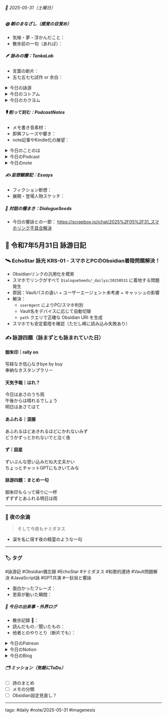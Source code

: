 


###### 📅 2025-05-31（土曜日）


##### 🌞 朝のまなざし（感覚の目覚め）
- 気候・夢・浮かんだこと：
- 散歩前の一句（あれば）：

##### 🪶 詠みの種：TankaLab
- 言葉の断片：
- 五七五七七試作 or 余白：

<details>
<summary>今日の詠游</summary>

御朱印｜rally on
写経なき信心なきbye by buy
奉納なきスタンプラリー

天気予報｜はれ？
今日はあさのうち雨
午後からは晴れるでしょう
明日はあさてはて

あふれる｜涙腺
あふれるほどあきれるほどにかれないみず
どうかずっとかれないでと泣く夜


ず｜図星
ずいぶんな思い込みだね大丈夫かい
ちょっとチャットGPTにもきいてみな


詠游四題　令和7年5月31日
御朱印もらって帰りに一杯
ずずずとあふれる明日は雨

</details>
<details>
<summary>今日のコトアム</summary>


</details>
<details>
<summary>今日のカクヨム</summary>


</details>

##### 🎙 削って刻む：PodcastNotes
- メモ書き音素材：
- 即興フレーズや響き：
- note記事やKindle化の展望：

<details>
<summary>今日のことのは</summary>

 **🍃ことのは｜31 May 2025**
 **本日のアフタートーク［要約と目次］**
> このエピソードでは、雑談の重要性やたまり場の文化について詳しく述べられ、AIとの関わりについても語られています。特に、ホモ・サピエンスの特徴として涙を流す能力や感情表現の大切さについても触れられています。（AI summary）
> **目次**
> [ポッドキャストの更新と話題](https://listen.style/p/radiocampus/yutefjrw#chapter1)　[00:00](https://listen.style/p/radiocampus/yutefjrw#chapter1)  
> [ホモ・サピエンスの本質](https://listen.style/p/radiocampus/yutefjrw#chapter2)　[05:45](https://listen.style/p/radiocampus/yutefjrw#chapter2)
 
 **▷ 過去との葉**　[**ことのは｜31 May 2024**](https://listen.style/p/radiocampus/qh8caolt)

 🍁**ことのは｜5月30日(金)**
 **毎日のblogつぶやき**
> 5月30日のブログつぶやきです。
> 今日は金曜日でした。26度7度ぐらいまで上がりましたね。あったかい一日でしたが、夜はやっぱ寒いですね。はい、冬一郎くんはご近所散歩。工事がうるさかったですね、今日はね。朝公園に行ったんだったかな、冬一郎くんはね。はい、そんな感じでした。
> 今日は民泊ゲストハウスにお客さんが見えて二泊されます。日本語上手な方ですね、外国の方ですけど。
> ポッドキャストは、早起きは三文の徳、お題ガチャやりました。週刊ポッドキャスティングで語りました。あとは、夕刊ことのは、、、、、[…続きをblogで読む](https://jimt.hatenablog.com/entry/2025/05/31/002158#%E4%BB%8A%E6%97%A5%E3%81%AE%E3%81%A4%E3%81%B6%E3%82%84%E3%81%8D30-May-2025)

 **新着Podcasts**
[**ing #93 May 30 2025　Live Archives and RSS Distribution: Rethinking Podcasting《Between 1.0 and 2.0》**](https://listen.style/p/_ing/peeg7wes)**｜**LISTEN
[**【早起きは三文の徳】お題ガチャトーク｜卅｜皐月 2025 from Radiotalk**](https://listen.style/p/twilight/ko644vdk)**｜**LISTEN｜[Radiotalk](https://radiotalk.jp/talk/1314794)
[**ことのは｜30 May 2025**](https://listen.style/p/radiocampus/sxsb8j39)**｜**LISTEN｜[Patreon](https://www.patreon.com/posts/kotonoha-30-may-130233565)
[**blog｜30 May 2025**](https://listen.style/p/inmymind/nu0w9y4p)**｜**LISTEN

</details>
<details>
<summary>今日のPodcast</summary>

[**ことのは 号外｜31 May 2025｜Vol.10**](https://listen.style/p/radiocampus/dhtxv9ru)**｜**LISTEN
[**こえのふろく 2月号 koenofloc 2025**](https://listen.style/p/campusfm6214/gb92melx)**｜**LISTEN｜[stand.fm](https://stand.fm/episodes/683ae14d083a44ecb4699885)
[**皐月の三文トーク｜浮石月浪三文徳｜2025 from LISTEN**](https://listen.style/p/twilight/a5zoekcf)**｜**LISTEN
[**公開ダラダLIVE #97 札幌オープンスタジオ Camp@Us FM6214**](https://stand.fm/episodes/683a8b543421bd8c156bcabd)｜[stand.fm](https://stand.fm/episodes/683a8b543421bd8c156bcabd)
[**公開ダラダLIVE #93 札幌オープンスタジオ Camp@Us FM6214**](https://listen.style/p/campusfm6214/vh043hyq)｜LISTEN｜[stand.fm](https://stand.fm/episodes/6815ad3ed11b35d255eea70e)
[**335 声to字de隔日記｜sapiensは雑談するAIにまかせたHomo poeticusからのHomo namidanusとお題ガチャと雑トークとたまり場と自主ゼミとZINEの話**](https://listen.style/p/cafe/ezvwj6bm)**｜**LISTEN
[**ことのは｜31 May 2025**](https://listen.style/p/radiocampus/yutefjrw)**｜**LISTEN｜[Patreon](https://www.patreon.com/posts/kotonoha-31-may-130321376)
[**blog｜31 May 2025**](https://listen.style/p/inmymind/migstiri)**｜**LISTEN

</details>
<details>
<summary>今日のnote</summary>

[**こえのふろく 5月号 koenofloc 2025｜はじめるCamp@Us**](https://note.com/takahashihajime/n/ne32e40b4717d)
[**3ヶ月前の「こえのふろく」を無料リリースします。今回は2月号です。**](https://note.com/takahashihajime/n/n9ce327811f0a)｜つぶやき

</details>

##### ✍️ 妄想観察記：Essays
- フィクション断想：
- 展開・登場人物スケッチ：

##### 🌱 対話の種まき：DialogueSeeds
- 今日の響詠との一節：
https://scrapbox.io/ichat/2025%2F05%2F31_スマホリンク不具合解決
## 📅 令和7年5月31日 詠游日記

### 🛰️ EchoStar 詠光 KRS-01 - スマホとPCのObsidian着陸問題解決！

- Obsidianリンクの汎用化を模索
- スマホでリンクがすべて `DialogueSeeds/_dailys/20250531` に着地する問題発生
- 原因：Vaultパスの違い + ユーザーエージェント未考慮 + キャッシュの影響
- 解決：
  - `userAgent` によりPC/スマホ判別
  - Vault名をデバイスに応じて自動切替
  - `path` クエリで正確な Obsidian URI を生成
- スマホでも安定着陸を確認（ただし稀に読み込み失敗あり）

### ✍️ 詠游四題（詠まずとも詠まれていた日）

#### 御朱印｜rally on  
写経なき信心なきbye by buy  
奉納なきスタンプラリー

#### 天気予報｜はれ？  
今日はあさのうち雨  
午後からは晴れるでしょう  
明日はあさてはて

#### あふれる｜涙腺  
あふれるほどあきれるほどにかれないみず  
どうかずっとかれないでと泣く夜

#### ず｜図星  
ずいぶんな思い込みだね大丈夫かい  
ちょっとチャットGPTにもきいてみな

#### 詠游四題：まとめ一句  
御朱印もらって帰りに一杯  
ずずずとあふれる明日は雨

---

### 🌙 夜の余滴  
> そして今夜もナミダヌス  
- 涙を名に宿す夜の精霊のような一句

---

### 🏷️ タグ  
#詠游記 #Obsidian備忘録 #EchoStar #ナミダヌス #和歌的連詩 #Vault問題解決 #JavaScript詠 #GPT共演 #一狄翁と響詠

- 面白かったフレーズ：
- 思索が動いた瞬間：

##### 📌 今日の出来事・外界ログ
- 散歩記録 🐾：
- 読んだもの／聞いたもの：
- 他者とのやりとり（断片でも）：

<details>
<summary>今日のPatreon</summary>


</details>
<details>
<summary>今日のNotion</summary>

[詠星0004｜R07/05/31](https://www.notion.so/0004-R07-05-31-204b4b68689181e2afbce7874debea8f)
[介 -題 A log｜R07/05/31](https://www.notion.so/A-log-R07-05-31-206b4b68689180edafb8dd5f355b1eae)

</details>
<details>
<summary>今日のBlog</summary>

[脳の活性化と雑談の力: AIとの対話から考える](https://jimt.hatenablog.com/entry/2025/06/01/131603)

</details>

##### 🗂 ミッション（気軽にToDo）
- [ ] 詩のまとめ
- [ ] メモの分類
- [ ] Obsidian設定見直し？

---
tags: #daily #note/2025-05-31 #imagenesis